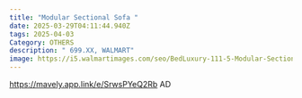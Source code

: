 ```yaml
---
title: "Modular Sectional Sofa "
date: 2025-03-29T04:11:44.940Z
tags: 2025-04-03
Category: OTHERS
description: " 699.XX, WALMART"
image: https://i5.walmartimages.com/seo/BedLuxury-111-5-Modular-Sectional-Sofa-with-Movable-Ottomans-U-Shaped-Cloud-Couch-for-Living-Room-3-Seat-Beige_d871553f-a875-4e36-95e6-f48aa765a882.e36ed151472a78b95e723429ea81cc7f.jpeg?odnHeight=640&odnWidth=640&odnBg=FFFFFF
---
```

https://mavely.app.link/e/SrwsPYeQ2Rb   AD